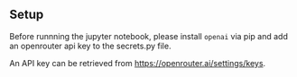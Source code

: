 ## Setup
Before runnning the jupyter notebook, please install `openai` via pip and add an openrouter api key to the secrets.py file.

An API key can be retrieved from https://openrouter.ai/settings/keys.